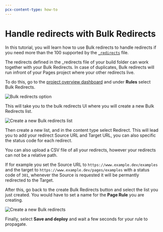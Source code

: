 ```yaml
---
pcx-content-type: how-to
---
```


# Handle redirects with Bulk Redirects

In this tutorial, you will learn how to use Bulk redirects to handle redirects if you need more than the 100 supported by the [`_redirects`](https://developers.cloudflare.com/pages/platform/limits#redirects) file. 

<Aside type="Note">
  The redirects defined in the _redirects file of your build folder can work together with your Bulk Redirects. In case of duplicates, Bulk redirects will run infront of your Pages project where your other redirects live.
</Aside>

To do this, go to the [project overview dashboard](https://dash.cloudflare.com?to=/:account/:zone/rules) and under **Rules** select Bulk Redirects. 

![Bulk redirects option](./media/bulk_redirects_option.png)

This will take you to the bulk redirects UI where you will create a new Bulk Redirects list. 

![Create a new Bulk redirects list](./media/create_a_new_bulk_redirect_list.png)

Then create a new list, and in the content type select Redirect. This will lead you to add your redirect Source URL and Target URL, you can also specific the status code for each redirect. 

<Aside type="note">

You can also upload a CSV file of all your redirects, however your redirects can not be a relative path.

</Aside>

If for example you set the Source URL to `https://www.example.dev/examples` and the target to `https://www.example.dev/pages/examples` with a status code of `301`, whenever the Source is requested it will be permantly redirected to the Target.

After this, go back to the create Bulk Redirects button and select the list you just created. You would have to set a name for the **Page Rule** you are creating. 

![Create a new Bulk redirects](./media/create_new_bulk_redirect.png)

Finally, select **Save and deploy** and wait a few seconds for your rule to propagate. 



